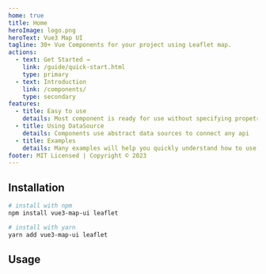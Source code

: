 ```yaml
---
home: true
title: Home
heroImage: logo.png
heroText: Vue3 Map UI
tagline: 30+ Vue Components for your project using Leaflet map.
actions:
  - text: Get Started →
    link: /guide/quick-start.html
    type: primary
  - text: Introduction
    link: /components/
    type: secondary
features:
  - title: Easy to use
    details: Most component is ready for use without specifying propetries
  - title: Using DataSource
    details: Сomponents use abstract data sources to connect any api
  - title: Examples
    details: Many examples will help you quickly understand how to use components.
footer: MIT Licensed | Copyright © 2023
---
```


## Installation

```bash
# install with npm
npm install vue3-map-ui leaflet

# install with yarn
yarn add vue3-map-ui leaflet
```

## Usage
